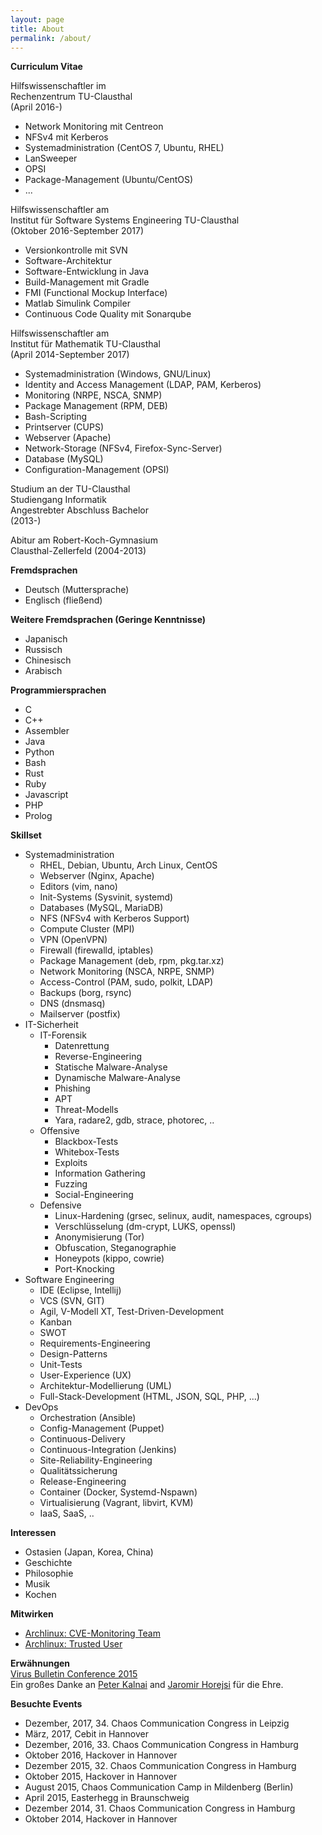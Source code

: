 ```yaml
---
layout: page
title: About
permalink: /about/
---
```

  
**Curriculum Vitae**  
  
Hilfswissenschaftler im  
Rechenzentrum TU-Clausthal  
(April 2016-)  
  
* Network Monitoring mit Centreon
* NFSv4 mit Kerberos
* Systemadministration (CentOS 7, Ubuntu, RHEL)
* LanSweeper
* OPSI
* Package-Management (Ubuntu/CentOS)
* ...
  
Hilfswissenschaftler am  
Institut für Software Systems Engineering TU-Clausthal  
(Oktober 2016-September 2017)  
  
* Versionkontrolle mit SVN
* Software-Architektur
* Software-Entwicklung in Java
* Build-Management mit Gradle
* FMI (Functional Mockup Interface)
* Matlab Simulink Compiler
* Continuous Code Quality mit Sonarqube
  
Hilfswissenschaftler am    
Institut für Mathematik TU-Clausthal    
(April 2014-September 2017)  

* Systemadministration (Windows, GNU/Linux)
* Identity and Access Management (LDAP, PAM, Kerberos)
* Monitoring (NRPE, NSCA, SNMP)
* Package Management (RPM, DEB)
* Bash-Scripting
* Printserver (CUPS)
* Webserver (Apache)
* Network-Storage (NFSv4, Firefox-Sync-Server)
* Database (MySQL)
* Configuration-Management (OPSI)
  
Studium an der TU-Clausthal    
Studiengang Informatik    
Angestrebter Abschluss Bachelor    
(2013-)  
  
Abitur am Robert-Koch-Gymnasium    
Clausthal-Zellerfeld (2004-2013)  
  
**Fremdsprachen**  

* Deutsch (Muttersprache)
* Englisch (fließend)
  
**Weitere Fremdsprachen (Geringe Kenntnisse)**  

* Japanisch
* Russisch
* Chinesisch
* Arabisch
  
**Programmiersprachen**  

* C
* C++
* Assembler
* Java
* Python
* Bash
* Rust
* Ruby
* Javascript
* PHP
* Prolog
  
**Skillset**

* Systemadministration
    * RHEL, Debian, Ubuntu, Arch Linux, CentOS
    * Webserver (Nginx, Apache)
    * Editors (vim, nano)
    * Init-Systems (Sysvinit, systemd)
    * Databases (MySQL, MariaDB)
    * NFS (NFSv4 with Kerberos Support)
    * Compute Cluster (MPI)
    * VPN (OpenVPN)
    * Firewall (firewalld, iptables)
    * Package Management (deb, rpm, pkg.tar.xz)
    * Network Monitoring (NSCA, NRPE, SNMP)
    * Access-Control (PAM, sudo, polkit, LDAP)
    * Backups (borg, rsync)
    * DNS (dnsmasq)
    * Mailserver (postfix)
* IT-Sicherheit
    * IT-Forensik
        * Datenrettung
        * Reverse-Engineering
        * Statische Malware-Analyse
        * Dynamische Malware-Analyse
        * Phishing
        * APT
        * Threat-Modells
        * Yara, radare2, gdb, strace, photorec, ..
    * Offensive
        * Blackbox-Tests
        * Whitebox-Tests
        * Exploits
        * Information Gathering
        * Fuzzing
        * Social-Engineering
    * Defensive
        * Linux-Hardening (grsec, selinux, audit, namespaces, cgroups)
        * Verschlüsselung (dm-crypt, LUKS, openssl)
        * Anonymisierung (Tor)
        * Obfuscation, Steganographie
        * Honeypots (kippo, cowrie)
        * Port-Knocking
* Software Engineering
    * IDE (Eclipse, Intellij)
    * VCS (SVN, GIT)
    * Agil, V-Modell XT, Test-Driven-Development
    * Kanban
    * SWOT
    * Requirements-Engineering
    * Design-Patterns
    * Unit-Tests
    * User-Experience (UX)
    * Architektur-Modellierung (UML)
    * Full-Stack-Development (HTML, JSON, SQL, PHP, ...)
* DevOps
    * Orchestration (Ansible)
    * Config-Management (Puppet)
    * Continuous-Delivery
    * Continuous-Integration (Jenkins)
    * Site-Reliability-Engineering
    * Qualitätssicherung
    * Release-Engineering
    * Container (Docker, Systemd-Nspawn)
    * Virtualisierung (Vagrant, libvirt, KVM)
    * IaaS, SaaS, ..
  
**Interessen**  

* Ostasien (Japan, Korea, China)
* Geschichte
* Philosophie
* Musik
* Kochen
  
**Mitwirken**  

* [Archlinux: CVE-Monitoring Team](https://www.archlinux.org/people/support-staff/)
* [Archlinux: Trusted User](https://www.archlinux.org/people/trusted-users/)
  
**Erwähnungen**  
[Virus Bulletin Conference 2015](https://www.virusbtn.com/pdf/conference_slides/2015/KalnaiHorejsi-VB2015.pdf)    
Ein großes Danke an [Peter Kalnai](https://twitter.com/pkalnai) and [Jaromir Horejsi](https://twitter.com/JaromirHorejsi) für die Ehre.    
   
**Besuchte Events**  

* Dezember, 2017, 34. Chaos Communication Congress in Leipzig
* März, 2017, Cebit in Hannover
* Dezember, 2016, 33. Chaos Communication Congress in Hamburg
* Oktober 2016, Hackover in Hannover
* Dezember 2015, 32. Chaos Communication Congress in Hamburg
* Oktober 2015, Hackover in Hannover
* August 2015, Chaos Communication Camp in Mildenberg (Berlin)
* April 2015, Easterhegg in Braunschweig
* Dezember 2014, 31. Chaos Communication Congress in Hamburg
* Oktober 2014, Hackover in Hannover

